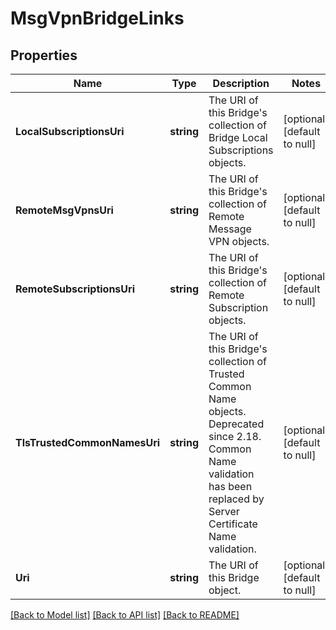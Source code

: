 # MsgVpnBridgeLinks

## Properties
Name | Type | Description | Notes
------------ | ------------- | ------------- | -------------
**LocalSubscriptionsUri** | **string** | The URI of this Bridge&#x27;s collection of Bridge Local Subscriptions objects. | [optional] [default to null]
**RemoteMsgVpnsUri** | **string** | The URI of this Bridge&#x27;s collection of Remote Message VPN objects. | [optional] [default to null]
**RemoteSubscriptionsUri** | **string** | The URI of this Bridge&#x27;s collection of Remote Subscription objects. | [optional] [default to null]
**TlsTrustedCommonNamesUri** | **string** | The URI of this Bridge&#x27;s collection of Trusted Common Name objects. Deprecated since 2.18. Common Name validation has been replaced by Server Certificate Name validation. | [optional] [default to null]
**Uri** | **string** | The URI of this Bridge object. | [optional] [default to null]

[[Back to Model list]](../README.md#documentation-for-models) [[Back to API list]](../README.md#documentation-for-api-endpoints) [[Back to README]](../README.md)


